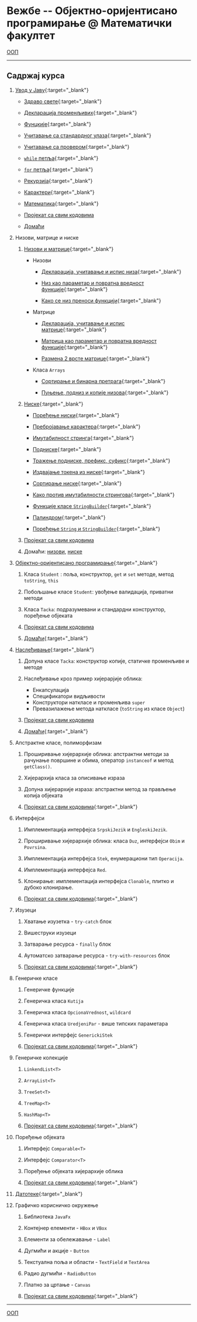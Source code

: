 # Вежбе -- Објектно-оријентисано програмирање @ Математички факултет

[ООП](../README.md)

---

## Садржај курса

1. [Увод у Јаву](./prezentacije/01.uvod.pdf){:target="_blank"}

    * [Здраво свете](./primeri-java/01.uvod/src/primeri/Primer01.java){:target="_blank"}
    
    * [Декларација променљивих](./primeri-java/01.uvod/src/primeri/Primer02.java){:target="_blank"}
    
    * [Фунцкије](./primeri-java/01.uvod/src/primeri/Primer03.java){:target="_blank"}
    
    * [Учитавање са стандардног улаза](./primeri-java/01.uvod/src/primeri/Primer04Scanner.java){:target="_blank"}
    
    * [Учитавање са провером](./primeri-java/01.uvod/src/primeri/Primer05ScannerProvera.java){:target="_blank"}
    
    * [`while` петља](./primeri-java/01.uvod/src/primeri/Primer06SumaBrojeva.java){:target="_blank"}
    
    * [`for` петља](./primeri-java/01.uvod/src/primeri/Primer07ParniBrojevi.java){:target="_blank"}
        
    * [Рекурзија](./primeri-java/01.uvod/src/primeri/Primer08Fibonacci.java){:target="_blank"}
    
    * [Карактери](./primeri-java/01.uvod/src/primeri/Primer09Character.java){:target="_blank"}
    
    *  [Математика](./primeri-java/01.uvod/src/primeri/Primer10Math.java){:target="_blank"} 

    *  [Пројекат са свим кодовима](./primeri-java/01.uvod.zip)

    *  [Домаћи](./domaci/01.txt)


2. Низови, матрице и ниске
   1. [Низови и матрице](./prezentacije/02.nizovi.matrice.pdf){:target="_blank"}

      * Низови 
         * [Декларација, учитавање и испис низа](./primeri-java/02.nizovi.matrice.stringovi/src/a_nizovi/Primer01.java){:target="_blank"}

         * [Низ као параметар и повратна вредност функције](./primeri-java/02.nizovi.matrice.stringovi/src/a_nizovi/Primer02.java){:target="_blank"}

         * [Како се низ преноси функцији](./primeri-java/02.nizovi.matrice.stringovi/src/a_nizovi/Primer03.java){:target="_blank"}

       * Матрице
         * [Декларација, учитавање и испис матрице](./primeri-java/02.nizovi.matrice.stringovi/src/b_matrice/Primer01_Matrica.java){:target="_blank"}

         * [Матрица као параметар и повратна вредност функције](./primeri-java/02.nizovi.matrice.stringovi/src/b_matrice/Primer02_Matrica.java){:target="_blank"}

         * [Размена 2 врсте матрице](./primeri-java/02.nizovi.matrice.stringovi/src/b_matrice/Primer03_RazmenaVrsti.java){:target="_blank"}

      * Класа `Arrays`
        * [Сортирање и бинарна претрага](./primeri-java/02.nizovi.matrice.stringovi/src/c_klasaArrays/Primer01_SortBSearch.java){:target="_blank"}

        * [Пуњење, подниз и копије низова](./primeri-java/02.nizovi.matrice.stringovi/src/c_klasaArrays/Primer02_FillCopy.java){:target="_blank"}

   2. [Ниске](./prezentacije/02.stringovi.pdf){:target="_blank"}

       * [Поређење ниски](./primeri-java/02.nizovi.matrice.stringovi/src/d_stringovi/Primer01.java){:target="_blank"}

       * [Пребројавање карактера](./primeri-java/02.nizovi.matrice.stringovi/src/d_stringovi/Primer02Brojanje.java){:target="_blank"}

       * [Имутабилност стринга](./primeri-java/02.nizovi.matrice.stringovi/src/d_stringovi/Primer03Imutabilnost.java){:target="_blank"}

       * [Подниске](./primeri-java/02.nizovi.matrice.stringovi/src/d_stringovi/Primer04DNA.java){:target="_blank"}

       * [Тражење подниске, префикс, суфикс](./primeri-java/02.nizovi.matrice.stringovi/src/d_stringovi/Primer05Podstring.java){:target="_blank"}

       * [Издвајање токена из ниске](./primeri-java/02.nizovi.matrice.stringovi/src/d_stringovi/Primer06Split.java){:target="_blank"}

       * [Сортирање ниске](./primeri-java/02.nizovi.matrice.stringovi/src/d_stringovi/Primer07StringSort.java){:target="_blank"}

       * [Како против имутабилности стрингова](./primeri-java/02.nizovi.matrice.stringovi/src/d_stringovi/Primer08StringBuilder.java){:target="_blank"}

       * [Функције класе `StringBuilder`](./primeri-java/02.nizovi.matrice.stringovi/src/d_stringovi/Primer09StringBuilderFunctions.java){:target="_blank"}

       * [Палиндром](./primeri-java/02.nizovi.matrice.stringovi/src/d_stringovi/Primer10Palindrom.java){:target="_blank"}

       * [Поређење `String` и `StringBuilder`](./primeri-java/02.nizovi.matrice.stringovi/src/d_stringovi/Primer11StringVSStringBuilder.java){:target="_blank"}

    1. [Пројекат са свим кодовима](./primeri-java/02.nizovi.matrice.stringovi.zip)

    2. Домаћи: [низови](./domaci/02_nizovi.txt), [ниске](./domaci/02_stringovi.pdf)


3. [Објектно-оријентисано програмирање](./prezentacije/03.oop.pdf){:target="_blank"}
   1. Класа `Student` : поља, конструктор, `get` и `set` методе, метод `toString`, `this`

   2. Побољшање класе `Student`: увођење валидација, приватни методи

   3. Класа `Tacka`: подразумевани и стандардни конструктор, поређење објеката
   
   4. [Пројекат са свим кодовима](./primeri-java/03.oop.zip)

   5. [Домаћи](./domaci/03_oop.pdf){:target="_blank"}

4. [Наслеђивање](./prezentacije/04.klase.nasledjivanje.pdf){:target="_blank"}

   1. Допуна класе `Tacka`: конструктор копије, статичке променљиве и методе

   2. Наслеђивање кроз пример хијерарјије облика:
      * Енкапсулација
      * Спецификатори видљивости 
      * Конструктори наткласе и променљива `super`
      * Превазилажење метода наткласе (`toString` из класе `Object`)

   3. [Пројекат са свим кодовима](./primeri-java/04.nasledjivanje.zip)

   4. [Домаћи](./domaci/04_nasledjivanje.pdf){:target="_blank"} 


5. Апстрактне класе, полиморфизам
   1. Проширивање хијерархије облика: апстрактни методи за рачунање површине и обима, оператор `instanceof` и метод `getClass()`.

   2. Хијерархија класа за описивање израза

   3. Допуна хијерархије израза: апстрактни метод за прављење копија објеката

   4. [Пројекат са свим кодовима](./primeri-java/05.apstraktne.polimorfizam.zip){:target="_blank"} 

6. Интерфејси
   1. Имплементација интерфејса `SrpskiJezik` и `EngleskiJezik`.
   
   2.  Проширивање хијерархије облика: класа `Duz`, интерфејси `Obim` и `Povrsina`.
   
   3. Имплементација интерфејса `Stek`, енумерациони тип `Operacija`.
   
   4. Имплементација интерфејса `Red`. 
   
   5. Клонирање: имплементација интерфејса `Clonable`, плитко и дубоко клонирање. 
   
   6. [Пројекат са свим кодовима](./primeri-java/06.interfejsi.zip){:target="_blank"} 

7. Изузеци
   
   1. Хватање изузетка - `try-catch`  блок
   
   2. Вишеструки изузеци
   
   3. Затварање ресурса - `finally`  блок
   
   4. Аутоматско затварање ресурса - `try-with-resources`  блок
   
   5. [Пројекат са свим кодовима](./primeri-java/07.izuzeci.kloniranje.zip){:target="_blank"} 

8. Генеричке класе

   1. Генеричке функције
   
   2. Генеричка класа `Kutija`
   
   3. Генеричка класа `OpcionaVrednost`, `wildcard`
   
   4. Генеричка класа `UredjeniPar` - више типских параметара
   
   5. Генерички интерфејс `GenerickiStek` 
   
   6. [Пројекат са свим кодовима](./primeri-java/08.genericke.klase.zip){:target="_blank"}  


9.  Генеричке колекције

    1.  `LinkendList<T>`

    2.  `ArrayList<T>`

    3.  `TreeSet<T>`

    4.  `TreeMap<T>` 

    5. `HashMap<T>` 
   
    6.  [Пројекат са свим кодовима](./primeri-java/09.kolekcije.zip){:target="_blank"}  

10. Поређење објеката
   
    1.  Интерфејс `Comparable<T>`

    2.  Интерфејс `Comparator<T>`
    
	1.  Поређење објеката хијерархије облика  
   
    1.  [Пројекат са свим кодовима](./primeri-java/10.poredjenje.objekata.zip){:target="_blank"} 


11. [Датотеке](./primeri-java/11.datoteke/src/datoteke/CitanjePisanje.java){:target="_blank"}  

12. Графичко корисничко окружење

    1.  Библиотека `JavaFx`

    2.  Контејнер елементи - `HBox` и `VBox`
    
	2.  Елементи за обележавање - `Label`
    
	3.  Дугмићи и акције - `Button`	
    
	4.  Текстуална поља и области - `TextField` и `TextArea`
    
	5.  Радио дугмићи - `RadioButton`
    
	6.  Платно за цртање - `Canvas`
    
	7.  [Пројекат са свим кодовима](./primeri-java/12.javafx.zip){:target="_blank"} 


---

[ООП](../README.md)